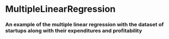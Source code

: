 # MultipleLinearRegression
### An example of the multiple linear regression with the dataset of startups along with their expenditures and profitability
